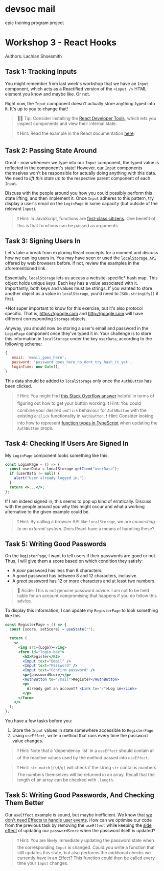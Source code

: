 # devsoc mail

epic training program project

# Workshop 3 - React Hooks

Authors: Lachlan Shoesmith

## Task 1: Tracking Inputs

You might remember from last week's workshop that we have an `Input` component, which acts as a Reactified version of the `<input />` HTML element you know and maybe like. Or not.

Right now, the `Input` component doesn't actually store anything typed into it. It's up to you to change that!

> 💁‍♀️ Tip: Consider installing the [React Developer Tools](https://react.dev/learn/react-developer-tools), which lets you inspect components and view their internal state.

> ❗️ Hint: Read the example in the React documentation [here](https://react.dev/reference/react-dom/components/input#controlling-an-input-with-a-state-variable).

## Task 2: Passing State Around

Great - now whenever we type into our `Input` component, the typed value is reflected in the component's state! However, our `Input` components themselves won't be responsible for actually doing anything with this data. We need to _lift this state up_ to the respective parent component of each `Input`.

Discuss with the people around you how you could possibly perform this state lifting, and then implement it. Once `Input` adheres to this pattern, try display a user's email on the `LoginPage` in some capacity (but outside of the relevant `Input`).

> ❗️ Hint: In JavaScript, functions are [first-class citizens](https://en.wikipedia.org/wiki/First-class_citizen). One benefit of this is that functions can be passed as arguments.

## Task 3: Signing Users In

Let's take a break from exploring React concepts for a moment and discuss how we can log users in. You may have seen or used the [`localStorage API`](https://developer.mozilla.org/en-US/docs/Web/API/Window/localStorage#examples) offered by web browsers before. If not, review the examples in the aforementioned link.

Essentially, `localStorage` lets us access a website-specific\* hash map. This object holds unique _keys_. Each key has a _value_ associated with it. Importantly, both keys and values must be strings. If you wanted to store another object as a value in `localStorage`, you'd need to `JSON.stringify()` it first.

\*Not super important to know for this exercise, but it's also protocol specific. That is, https://google.com and http://google.com will have different corresponding `Storage` objects.

Anyway, you should now be storing a user's email and password in the `LoginPage` component once they've typed it in. Your challenge is to store this information in `localStorage` under the key `userData`, according to the following schema:

```js
{
   email: 'email_goes_here',
   password: 'password_goes_here_no_dont_try_hash_it_yet',
   loginTime: new Date(),
}
```

This data should be added to `localStorage` only once the `AuthButton` has been clicked.

> ❗️ Hint: You might find [this Stack Overflow answer](https://stackoverflow.com/a/65541747/3991859) helpful in terms of figuring out how to get your button working.
> ❗️ Hint: You could combine your desired `onClick` behaviour for `AuthButton` with the existing `onClick` functionality in `AuthButton`.
> ❗️ Hint: Consider looking into how to represent [function types in TypeScript](https://www.typescriptlang.org/docs/handbook/2/functions.html#function-type-expressions) when updating the `AuthButton` props.

## Task 4: Checking If Users Are Signed In

My `LoginPage` component looks something like this:

```jsx
const LoginPage = () => {
  const userData = localStorage.getItem("userData");
  if (userData != null) {
    alert("User already logged in.");
  }
  return <>...</>;
};
```

If I am indeed signed in, this seems to pop up kind of erratically. Discuss with the people around you why this might occur and what a working alternative to the given example could be.

> ❗️ Hint: By calling a browser API like `localStorage`, we are _connecting to an external system_. Does React have a means of handling these?

## Task 5: Writing Good Passwords

On the `RegisterPage`, I want to tell users if their passwords are good or not. Thus, I will give them a score based on which condition they satisfy:

- A _poor_ password has less than 8 characters.
- A _good_ password has between 8 and 12 characters, inclusive.
- A _great_ password has 12 or more characters and at least two numbers.

> 🤭 Aside: This is not genuine password advice. I am not to be held liable for an account compromising that happens if you do follow this advice.

To display this information, I can update my `RegisterPage` to look something like this.

```jsx
const RegisterPage = () => {
  const [score, setScore] = useState("");

  return (
    <>
      <img src={Logo}></img>
      <form id="login-box">
        <h2>Register</h2>
        <Input text="Email" />
        <Input text="Password" />
        <Input text="Confirm password" />
        <p>{passwordScore}</p>
        <AuthButton to="/mail">Register</AuthButton>
        <p>
          Already got an account? <Link to="/">Log in</Link>
        </p>
      </form>
    </>
  );
};
```

You have a few tasks before you:

1. Store the `Input` values in state somewhere accessible to `RegisterPage`.
2. Using `useEffect`, write a method that runs every time the password value changes.

> ❗️ Hint: Note that a 'dependency list' in a `useEffect` should contain all of the reactive values used by the method passed into `useEffect`.

> ❗️ Hint: `str.match(/\d/g)` will check if the string `str` contains numbers. The numbers themselves will be returned in an array. Recall that the length of an array can be checked with `.length`.

## Task 5: Writing Good Passwords, And Checking Them Better

Our `useEffect` example is sound, but maybe inefficient. We know that [we don't need Effects to handle user events](https://react.dev/learn/you-might-not-need-an-effect#how-to-remove-unnecessary-effects). How can we optimise our code from the previous task by removing the `useEffect` while keeping the [side effect](<https://en.wikipedia.org/wiki/Side_effect_(computer_science)>) of updating our `passwordScore` when the password itself is updated?

> ❗️ Hint: You are likely immediately updating the password state when the corresponding `Input` is changed. Could you write a function that still updates this state, but also performs the additional checks we currently have in an Effect? This function could then be called every time your `Input` changes.
